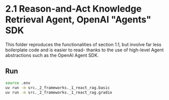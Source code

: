 # 2.1 Reason-and-Act Knowledge Retrieval Agent, OpenAI "Agents" SDK

This folder reproduces the functionalities of section 1.1, but involve far less boilerplate code and is easier to read- thanks to the use of high-level Agent abstractions such as the OpenAI Agent SDK.

## Run

```bash
source .env
uv run -m src._2_frameworks._1_react_rag.basic
uv run -m src._2_frameworks._1_react_rag.gradio
```
